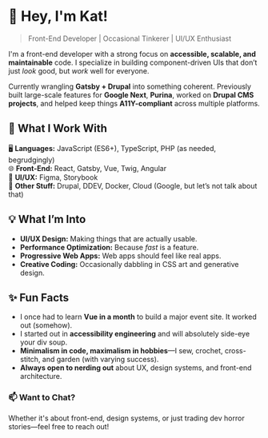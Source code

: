 # 👋 Hey, I'm Kat!  
> Front-End Developer | Occasional Tinkerer | UI/UX Enthusiast  

I'm a front-end developer with a strong focus on **accessible, scalable, and maintainable** code. I specialize in building component-driven UIs that don’t just *look* good, but *work* well for everyone.  

Currently wrangling **Gatsby + Drupal** into something coherent. Previously built large-scale features for **Google Next**, **Purina**, worked on **Drupal CMS projects**, and helped keep things **A11Y-compliant** across multiple platforms.  

## 🔧 What I Work With  
🖥️ **Languages:** JavaScript (ES6+), TypeScript, PHP (as needed, begrudgingly)  
🌐 **Front-End:** React, Gatsby, Vue, Twig, Angular  
🎨 **UI/UX:** Figma, Storybook  
🔩 **Other Stuff:** Drupal, DDEV, Docker, Cloud (Google, but let’s not talk about that)  

## 💡 What I’m Into  
- **UI/UX Design:** Making things that are actually usable.  
- **Performance Optimization:** Because *fast* is a feature.  
- **Progressive Web Apps:** Web apps should feel like real apps.  
- **Creative Coding:** Occasionally dabbling in CSS art and generative design.  

## ✨ Fun Facts  
- I once had to learn **Vue in a month** to build a major event site. It worked out (somehow).  
- I started out in **accessibility engineering** and will absolutely side-eye your div soup.  
- **Minimalism in code, maximalism in hobbies**—I sew, crochet, cross-stitch, and garden (with varying success).  
- **Always open to nerding out** about UX, design systems, and front-end architecture.  

### 📫 Want to Chat?  
Whether it's about front-end, design systems, or just trading dev horror stories—feel free to reach out!  

